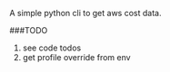 A simple python cli to get aws cost data.

###TODO
1. see code todos
2. get profile override from env


    
